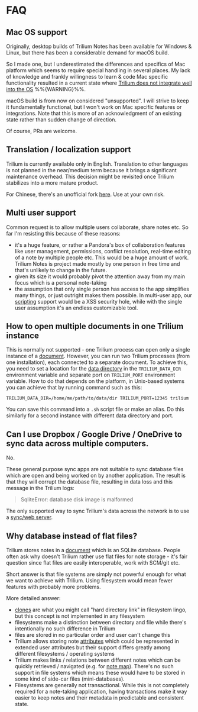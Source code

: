 # FAQ
Mac OS support
--------------

Originally, desktop builds of Trilium Notes has been available for Windows & Linux, but there has been a considerable demand for macOS build.

So I made one, but I underestimated the differences and specifics of Mac platform which seems to require special handling in several places. My lack of knowledge and frankly willingness to learn & code Mac specific functionality resulted in a current state where [Trilium does not integrate well into the OS](https://github.com/TriliumNext/Notes/issues/511) %%{WARNING}%%.

macOS build is from now on considered "unsupported". I will strive to keep it fundamentally functional, but I won't work on Mac specific features or integrations. Note that this is more of an acknowledgment of an existing state rather than sudden change of direction.

Of course, PRs are welcome.

Translation / localization support
----------------------------------

Trilium is currently available only in English. Translation to other languages is not planned in the near/medium term because it brings a significant maintenance overhead. This decision might be revisited once Trilium stabilizes into a more mature product.

For Chinese, there's an unofficial fork [here](https://github.com/Nriver/trilium-translation). Use at your own risk.

Multi user support
------------------

Common request is to allow multiple users collaborate, share notes etc. So far I'm resisting this because of these reasons:

*   it's a huge feature, or rather a Pandora's box of collaboration features like user management, permissions, conflict resolution, real-time editing of a note by multiple people etc. This would be a huge amount of work. Trilium Notes is project made mostly by one person in free time and that's unlikely to change in the future.
*   given its size it would probably pivot the attention away from my main focus which is a personal note-taking
*   the assumption that only single person has access to the app simplifies many things, or just outright makes them possible. In multi-user app, our [scripting](scripts.md) support would be a XSS security hole, while with the single user assumption it's an endless customizable tool.

How to open multiple documents in one Trilium instance
------------------------------------------------------

This is normally not supported - one Trilium process can open only a single instance of a [document](document.md). However, you can run two Trilium processes (from one installation), each connected to a separate document. To achieve this, you need to set a location for the [data directory](data-directory.md) in the `TRILIUM_DATA_DIR` environment variable and separate port on `TRILIUM_PORT` environment variable. How to do that depends on the platform, in Unix-based systems you can achieve that by running command such as this:

```text-plain
TRILIUM_DATA_DIR=/home/me/path/to/data/dir TRILIUM_PORT=12345 trilium 
```

You can save this command into a `.sh` script file or make an alias. Do this similarly for a second instance with different data directory and port.

Can I use Dropbox / Google Drive / OneDrive to sync data across multiple computers.
-----------------------------------------------------------------------------------

No.

These general purpose sync apps are not suitable to sync database files which are open and being worked on by another application. The result is that they will corrupt the database file, resulting in data loss and this message in the Trilium logs:

> SqliteError: database disk image is malformed

The only supported way to sync Trilium's data across the network is to use a [sync/web server](synchronization.md).

Why database instead of flat files?
-----------------------------------

Trilium stores notes in a [document](document.md) which is an SQLite database. People often ask why doesn't Trilium rather use flat files for note storage - it's fair question since flat files are easily interoperable, work with SCM/git etc.

Short answer is that file systems are simply not powerful enough for what we want to achieve with Trilium. Using filesystem would mean fewer features with probably more problems.

More detailed answer:

*   [clones](cloning-notes.md) are what you might call "hard directory link" in filesystem lingo, but this concept is not implemented in any filesystem
*   filesystems make a distinction between directory and file while there's intentionally no such difference in Trilium
*   files are stored in no particular order and user can't change this
*   Trilium allows storing note [attributes](attributes.md) which could be represented in extended user attributes but their support differs greatly among different filesystems / operating systems
*   Trilium makes links / relations between different notes which can be quickly retrieved / navigated (e.g. for [note map](note-map.md)). There's no such support in file systems which means these would have to be stored in some kind of side-car files (mini-databases).
*   Filesystems are generally not transactional. While this is not completely required for a note-taking application, having transactions make it way easier to keep notes and their metadata in predictable and consistent state.

